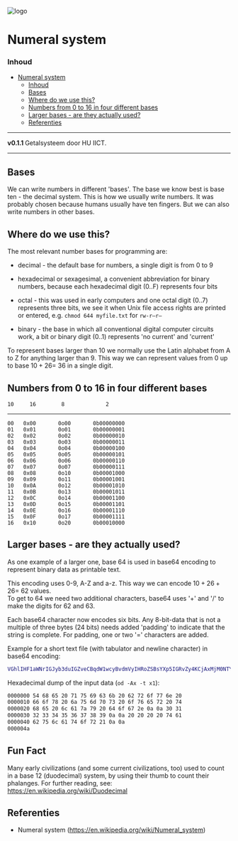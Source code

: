 ![logo](../getalsysteem/img/Numeral_Systems_of_the_World.svg) [](logo-id)

# Numeral system[](title-id)

### Inhoud[](toc-id)

- [Numeral system](#numeral-system)
    - [Inhoud](#inhoud)
  - [Bases](#bases)
  - [Where do we use this?](#where-do-we-use-this)
  - [Numbers from 0 to 16 in four different bases](#numbers-from-0-to-16-in-four-different-bases)
  - [Larger bases - are they actually used?](#larger-bases---are-they-actually-used)
  - [Referenties](#referenties)

---

**v0.1.1 [](version-id)** Getalsysteem door HU IICT[](author-id).

---

## Bases

We can write numbers in different 'bases'. The base we know best is base
ten - the decimal system. This is how we usually write numbers. It was
probably chosen because humans usually have ten fingers. But we can also
write numbers in other bases.

## Where do we use this?

The most relevant number bases for programming are:

-   decimal - the default base for numbers, a single digit is from 0
    to 9

-   hexadecimal or sexagesimal, a convenient abbreviation for binary
    numbers, because each hexadecimal digit (0..F) represents four bits

-   octal - this was used in early computers and one octal digit
    (0..7) represents three bits, we see it when Unix file access rights
    are printed or entered, e.g. `chmod 644 myfile.txt` for `rw-r–r–`

-   binary - the base in which all conventional digital computer
    circuits work, a bit or binary digit (0..1) represents 'no current'
    and 'current'

To represent bases larger than 10 we normally use the Latin alphabet
from A to Z for anything larger than 9. This way we can represent values
from 0 up to base $10 + 26 =$ 36 in a single digit.

## Numbers from 0 to 16 in four different bases

    10     16        8             2
  ---- ------ ----- ------------
    00   0x00       0o00       0b00000000
    01   0x01       0o01       0b00000001
    02   0x02       0o02       0b00000010
    03   0x03       0o03       0b00000011
    04   0x04       0o04       0b00000100
    05   0x05       0o05       0b00000101
    06   0x06       0o06       0b00000110
    07   0x07       0o07       0b00000111
    08   0x08       0o10       0b00001000
    09   0x09       0o11       0b00001001
    10   0x0A       0o12       0b00001010
    11   0x0B       0o13       0b00001011
    12   0x0C       0o14       0b00001100
    13   0x0D       0o15       0b00001101
    14   0x0E       0o16       0b00001110
    15   0x0F       0o17       0b00001111
    16   0x10       0o20       0b00010000

## Larger bases - are they actually used?

As one example of a larger one, base 64 is used in base64 encoding to
represent binary data as printable text.

This encoding uses 0-9, A-Z and a-z. This way we can encode
$10 + 26 + 26 =$ 62 values.\
To get to 64 we need two additional characters, base64 uses '+' and '/'
to make the digits for 62 and 63.

Each base64 character now encodes six bits. Any 8-bit-data that is not a
multiple of three bytes (24 bits) needs added 'padding' to indicate that
the string is complete. For padding, one or two '=' characters are
added.

Example for a short text file (with tabulator and newline character) in
base64 encoding:

```bash
VGhlIHF1aWNrIGJyb3duIGZveCBqdW1wcyBvdmVyIHRoZSBsYXp5IGRvZy4KCjAxMjM0NTY3ODkKCiAgICB0YWJ1bGF0b3IhCgo=
```

Hexadecimal dump of the input data (`od -Ax -t x1`):

```bash
0000000 54 68 65 20 71 75 69 63 6b 20 62 72 6f 77 6e 20 
0000010 66 6f 78 20 6a 75 6d 70 73 20 6f 76 65 72 20 74 
0000020 68 65 20 6c 61 7a 79 20 64 6f 67 2e 0a 0a 30 31 
0000030 32 33 34 35 36 37 38 39 0a 0a 20 20 20 20 74 61 
0000040 62 75 6c 61 74 6f 72 21 0a 0a 
000004a
```

## Fun Fact
Many early civilizations (and some current civilizations, too) used to count in a base 12 (duodecimal) system, by using their thumb to count their phalanges. For further reading, see: https://en.wikipedia.org/wiki/Duodecimal

## Referenties

- Numeral system (<https://en.wikipedia.org/wiki/Numeral_system>)
